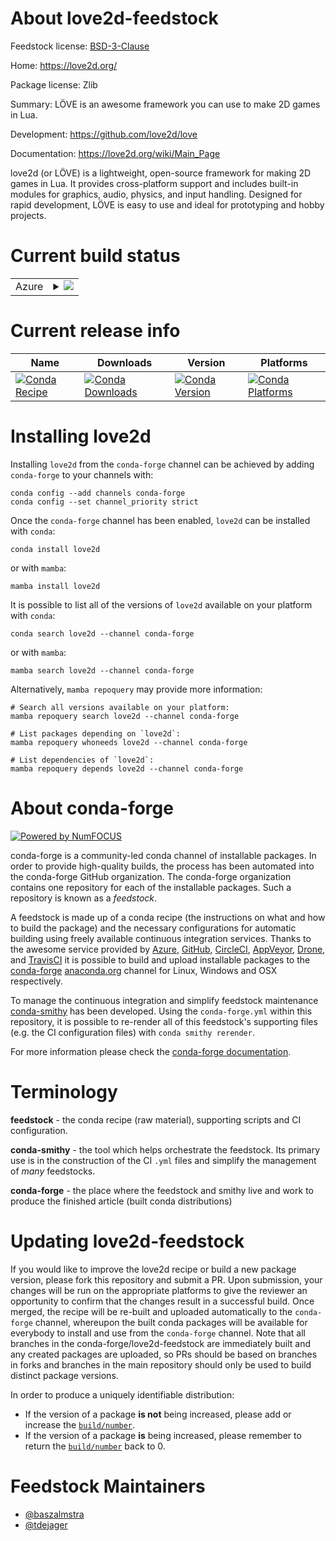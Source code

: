 About love2d-feedstock
======================

Feedstock license: [BSD-3-Clause](https://github.com/conda-forge/love2d-feedstock/blob/main/LICENSE.txt)

Home: https://love2d.org/

Package license: Zlib

Summary: LÖVE is an awesome framework you can use to make 2D games in Lua.

Development: https://github.com/love2d/love

Documentation: https://love2d.org/wiki/Main_Page

love2d (or LÖVE) is a lightweight, open-source framework for making 2D games in Lua. It provides cross-platform support and includes built-in modules for graphics, audio, physics, and input handling. Designed for rapid development, LÖVE is easy to use and ideal for prototyping and hobby projects.

Current build status
====================


<table>
    
  <tr>
    <td>Azure</td>
    <td>
      <details>
        <summary>
          <a href="https://dev.azure.com/conda-forge/feedstock-builds/_build/latest?definitionId=25792&branchName=main">
            <img src="https://dev.azure.com/conda-forge/feedstock-builds/_apis/build/status/love2d-feedstock?branchName=main">
          </a>
        </summary>
        <table>
          <thead><tr><th>Variant</th><th>Status</th></tr></thead>
          <tbody><tr>
              <td>linux_64_variantlatest</td>
              <td>
                <a href="https://dev.azure.com/conda-forge/feedstock-builds/_build/latest?definitionId=25792&branchName=main">
                  <img src="https://dev.azure.com/conda-forge/feedstock-builds/_apis/build/status/love2d-feedstock?branchName=main&jobName=linux&configuration=linux%20linux_64_variantlatest" alt="variant">
                </a>
              </td>
            </tr><tr>
              <td>linux_64_variantlua51</td>
              <td>
                <a href="https://dev.azure.com/conda-forge/feedstock-builds/_build/latest?definitionId=25792&branchName=main">
                  <img src="https://dev.azure.com/conda-forge/feedstock-builds/_apis/build/status/love2d-feedstock?branchName=main&jobName=linux&configuration=linux%20linux_64_variantlua51" alt="variant">
                </a>
              </td>
            </tr><tr>
              <td>linux_64_variantluajit</td>
              <td>
                <a href="https://dev.azure.com/conda-forge/feedstock-builds/_build/latest?definitionId=25792&branchName=main">
                  <img src="https://dev.azure.com/conda-forge/feedstock-builds/_apis/build/status/love2d-feedstock?branchName=main&jobName=linux&configuration=linux%20linux_64_variantluajit" alt="variant">
                </a>
              </td>
            </tr><tr>
              <td>osx_64_variantlatest</td>
              <td>
                <a href="https://dev.azure.com/conda-forge/feedstock-builds/_build/latest?definitionId=25792&branchName=main">
                  <img src="https://dev.azure.com/conda-forge/feedstock-builds/_apis/build/status/love2d-feedstock?branchName=main&jobName=osx&configuration=osx%20osx_64_variantlatest" alt="variant">
                </a>
              </td>
            </tr><tr>
              <td>osx_64_variantlua51</td>
              <td>
                <a href="https://dev.azure.com/conda-forge/feedstock-builds/_build/latest?definitionId=25792&branchName=main">
                  <img src="https://dev.azure.com/conda-forge/feedstock-builds/_apis/build/status/love2d-feedstock?branchName=main&jobName=osx&configuration=osx%20osx_64_variantlua51" alt="variant">
                </a>
              </td>
            </tr><tr>
              <td>osx_64_variantluajit</td>
              <td>
                <a href="https://dev.azure.com/conda-forge/feedstock-builds/_build/latest?definitionId=25792&branchName=main">
                  <img src="https://dev.azure.com/conda-forge/feedstock-builds/_apis/build/status/love2d-feedstock?branchName=main&jobName=osx&configuration=osx%20osx_64_variantluajit" alt="variant">
                </a>
              </td>
            </tr><tr>
              <td>osx_arm64_variantlatest</td>
              <td>
                <a href="https://dev.azure.com/conda-forge/feedstock-builds/_build/latest?definitionId=25792&branchName=main">
                  <img src="https://dev.azure.com/conda-forge/feedstock-builds/_apis/build/status/love2d-feedstock?branchName=main&jobName=osx&configuration=osx%20osx_arm64_variantlatest" alt="variant">
                </a>
              </td>
            </tr><tr>
              <td>osx_arm64_variantlua51</td>
              <td>
                <a href="https://dev.azure.com/conda-forge/feedstock-builds/_build/latest?definitionId=25792&branchName=main">
                  <img src="https://dev.azure.com/conda-forge/feedstock-builds/_apis/build/status/love2d-feedstock?branchName=main&jobName=osx&configuration=osx%20osx_arm64_variantlua51" alt="variant">
                </a>
              </td>
            </tr><tr>
              <td>osx_arm64_variantluajit</td>
              <td>
                <a href="https://dev.azure.com/conda-forge/feedstock-builds/_build/latest?definitionId=25792&branchName=main">
                  <img src="https://dev.azure.com/conda-forge/feedstock-builds/_apis/build/status/love2d-feedstock?branchName=main&jobName=osx&configuration=osx%20osx_arm64_variantluajit" alt="variant">
                </a>
              </td>
            </tr><tr>
              <td>win_64_variantlatest</td>
              <td>
                <a href="https://dev.azure.com/conda-forge/feedstock-builds/_build/latest?definitionId=25792&branchName=main">
                  <img src="https://dev.azure.com/conda-forge/feedstock-builds/_apis/build/status/love2d-feedstock?branchName=main&jobName=win&configuration=win%20win_64_variantlatest" alt="variant">
                </a>
              </td>
            </tr><tr>
              <td>win_64_variantlua51</td>
              <td>
                <a href="https://dev.azure.com/conda-forge/feedstock-builds/_build/latest?definitionId=25792&branchName=main">
                  <img src="https://dev.azure.com/conda-forge/feedstock-builds/_apis/build/status/love2d-feedstock?branchName=main&jobName=win&configuration=win%20win_64_variantlua51" alt="variant">
                </a>
              </td>
            </tr><tr>
              <td>win_64_variantluajit</td>
              <td>
                <a href="https://dev.azure.com/conda-forge/feedstock-builds/_build/latest?definitionId=25792&branchName=main">
                  <img src="https://dev.azure.com/conda-forge/feedstock-builds/_apis/build/status/love2d-feedstock?branchName=main&jobName=win&configuration=win%20win_64_variantluajit" alt="variant">
                </a>
              </td>
            </tr>
          </tbody>
        </table>
      </details>
    </td>
  </tr>
</table>

Current release info
====================

| Name | Downloads | Version | Platforms |
| --- | --- | --- | --- |
| [![Conda Recipe](https://img.shields.io/badge/recipe-love2d-green.svg)](https://anaconda.org/conda-forge/love2d) | [![Conda Downloads](https://img.shields.io/conda/dn/conda-forge/love2d.svg)](https://anaconda.org/conda-forge/love2d) | [![Conda Version](https://img.shields.io/conda/vn/conda-forge/love2d.svg)](https://anaconda.org/conda-forge/love2d) | [![Conda Platforms](https://img.shields.io/conda/pn/conda-forge/love2d.svg)](https://anaconda.org/conda-forge/love2d) |

Installing love2d
=================

Installing `love2d` from the `conda-forge` channel can be achieved by adding `conda-forge` to your channels with:

```
conda config --add channels conda-forge
conda config --set channel_priority strict
```

Once the `conda-forge` channel has been enabled, `love2d` can be installed with `conda`:

```
conda install love2d
```

or with `mamba`:

```
mamba install love2d
```

It is possible to list all of the versions of `love2d` available on your platform with `conda`:

```
conda search love2d --channel conda-forge
```

or with `mamba`:

```
mamba search love2d --channel conda-forge
```

Alternatively, `mamba repoquery` may provide more information:

```
# Search all versions available on your platform:
mamba repoquery search love2d --channel conda-forge

# List packages depending on `love2d`:
mamba repoquery whoneeds love2d --channel conda-forge

# List dependencies of `love2d`:
mamba repoquery depends love2d --channel conda-forge
```


About conda-forge
=================

[![Powered by
NumFOCUS](https://img.shields.io/badge/powered%20by-NumFOCUS-orange.svg?style=flat&colorA=E1523D&colorB=007D8A)](https://numfocus.org)

conda-forge is a community-led conda channel of installable packages.
In order to provide high-quality builds, the process has been automated into the
conda-forge GitHub organization. The conda-forge organization contains one repository
for each of the installable packages. Such a repository is known as a *feedstock*.

A feedstock is made up of a conda recipe (the instructions on what and how to build
the package) and the necessary configurations for automatic building using freely
available continuous integration services. Thanks to the awesome service provided by
[Azure](https://azure.microsoft.com/en-us/services/devops/), [GitHub](https://github.com/),
[CircleCI](https://circleci.com/), [AppVeyor](https://www.appveyor.com/),
[Drone](https://cloud.drone.io/welcome), and [TravisCI](https://travis-ci.com/)
it is possible to build and upload installable packages to the
[conda-forge](https://anaconda.org/conda-forge) [anaconda.org](https://anaconda.org/)
channel for Linux, Windows and OSX respectively.

To manage the continuous integration and simplify feedstock maintenance
[conda-smithy](https://github.com/conda-forge/conda-smithy) has been developed.
Using the ``conda-forge.yml`` within this repository, it is possible to re-render all of
this feedstock's supporting files (e.g. the CI configuration files) with ``conda smithy rerender``.

For more information please check the [conda-forge documentation](https://conda-forge.org/docs/).

Terminology
===========

**feedstock** - the conda recipe (raw material), supporting scripts and CI configuration.

**conda-smithy** - the tool which helps orchestrate the feedstock.
                   Its primary use is in the construction of the CI ``.yml`` files
                   and simplify the management of *many* feedstocks.

**conda-forge** - the place where the feedstock and smithy live and work to
                  produce the finished article (built conda distributions)


Updating love2d-feedstock
=========================

If you would like to improve the love2d recipe or build a new
package version, please fork this repository and submit a PR. Upon submission,
your changes will be run on the appropriate platforms to give the reviewer an
opportunity to confirm that the changes result in a successful build. Once
merged, the recipe will be re-built and uploaded automatically to the
`conda-forge` channel, whereupon the built conda packages will be available for
everybody to install and use from the `conda-forge` channel.
Note that all branches in the conda-forge/love2d-feedstock are
immediately built and any created packages are uploaded, so PRs should be based
on branches in forks and branches in the main repository should only be used to
build distinct package versions.

In order to produce a uniquely identifiable distribution:
 * If the version of a package **is not** being increased, please add or increase
   the [``build/number``](https://docs.conda.io/projects/conda-build/en/latest/resources/define-metadata.html#build-number-and-string).
 * If the version of a package **is** being increased, please remember to return
   the [``build/number``](https://docs.conda.io/projects/conda-build/en/latest/resources/define-metadata.html#build-number-and-string)
   back to 0.

Feedstock Maintainers
=====================

* [@baszalmstra](https://github.com/baszalmstra/)
* [@tdejager](https://github.com/tdejager/)

